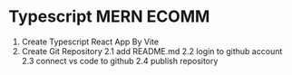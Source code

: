 # Typescript MERN ECOMM

1. Create Typescript React App By Vite
2. Create Git Repository
    2.1 add README.md
    2.2 login to github account
    2.3 connect vs code to github
    2.4 publish repository